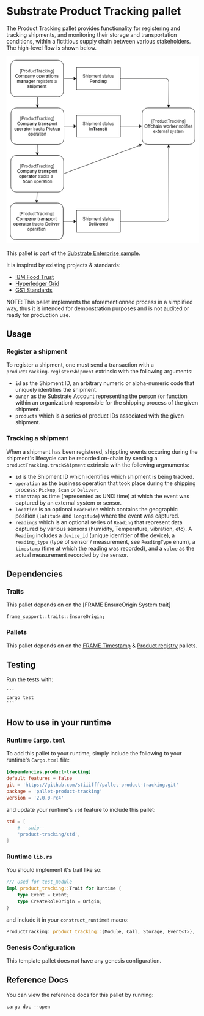 # Substrate Product Tracking pallet

The Product Tracking pallet provides functionality for registering and tracking shipments, and monitoring their storage and transportation conditions, within a fictitious supply chain between various stakeholders.
The high-level flow is shown below.

![shipment flow](docs/shipment_flow.png)

This pallet is part of the [Substrate Enterprise sample](https://github.com/gautamdhameja/substrate-enterprise-sample).

It is inspired by existing projects & standards:
- [IBM Food Trust](https://github.com/IBM/IFT-Developer-Zone/wiki/APIs)
- [Hyperledger Grid](https://www.hyperledger.org/use/grid)
- [GS1 Standards](https://www.gs1.org/standards)

NOTE: This pallet implements the aforementionned process in a simplified way, thus it is intended for demonstration purposes and is not audited or ready for production use.

## Usage

### Register a shipment

To register a shipment, one must send a transaction with a `productTracking.registerShipment` extrinsic with the following arguments:
- `id` as the Shipment ID, an arbitrary numeric or alpha-numeric code that uniquely identifies the shipment.
- `owner` as the Substrate Account representing the person (or function within an organization) responsible for the shipping process of the given shipment.
- `products` which is a series of product IDs associated with the given shipment.

### Tracking a shipment

When a shipment has been registered, shippting events occuring during the shipment's lifecycle can be recorded on-chain by sending a `productTracking.trackShipment` extrinsic with the following argmuments:
- `id` is the Shipment ID which identifies which shipment is being tracked.
- `operation` as the business operation that took place during the shipping process: `Pickup`, `Scan` or `Deliver`.
- `timestamp` as time (represented as UNIX time) at which the event was captured by an external system or sensor.
- `location` is an optional `ReadPoint` which contains the geographic position (`latitude` and `longitude`) where the event was captured.
- `readings` which is an optional series of `Reading` that represent data captured by various sensors (humidity, Temperature, vibration, etc). A `Reading` includes a `device_id` (unique idenfitier of the device), a `reading_type` (type of sensor / measurement, see `ReadingType` enum), a `timestamp` (time at which the reading was recorded), and a `value` as the actual measurement recorded by the sensor.

## Dependencies

### Traits

This pallet depends on on the [FRAME EnsureOrigin System trait]
```
frame_support::traits::EnsureOrigin;
```
### Pallets

This pallet depends on on the [FRAME Timestamp](https://docs.rs/crate/pallet-timestamp) & [Product registry](https://github.com/stiiifff/pallet-product-registry) pallets.

## Testing

Run the tests with:

    ```
    cargo test
    ```

## How to use in your runtime

### Runtime `Cargo.toml`

To add this pallet to your runtime, simply include the following to your runtime's `Cargo.toml` file:

```TOML
[dependencies.product-tracking]
default_features = false
git = 'https://github.com/stiiifff/pallet-product-tracking.git'
package = 'pallet-product-tracking'
version = '2.0.0-rc4'
```

and update your runtime's `std` feature to include this pallet:

```TOML
std = [
    # --snip--
    'product-tracking/std',
]
```

### Runtime `lib.rs`

You should implement it's trait like so:

```rust
/// Used for test_module
impl product_tracking::Trait for Runtime {
    type Event = Event;
    type CreateRoleOrigin = Origin;
}
```

and include it in your `construct_runtime!` macro:

```rust
ProductTracking: product_tracking::{Module, Call, Storage, Event<T>},
```

### Genesis Configuration

This template pallet does not have any genesis configuration.

## Reference Docs

You can view the reference docs for this pallet by running:

```
cargo doc --open
```
